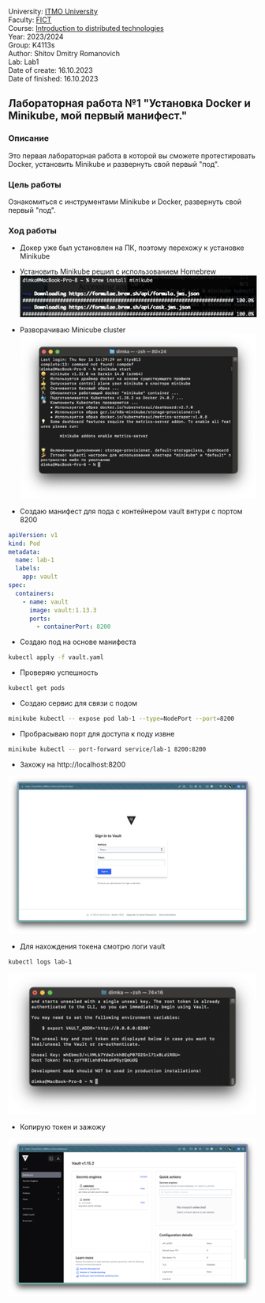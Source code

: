University: [ITMO University](https://itmo.ru/ru/)  
Faculty: [FICT](https://fict.itmo.ru)  
Course: [Introduction to distributed technologies](https://github.com/itmo-ict-faculty/introduction-to-distributed-technologies)  
Year: 2023/2024  
Group: K4113s  
Author: Shitov Dmitry Romanovich  
Lab: Lab1  
Date of create: 16.10.2023  
Date of finished: 16.10.2023

## Лабораторная работа №1 "Установка Docker и Minikube, мой первый манифест."

### Описание

Это первая лабораторная работа в которой вы сможете протестировать Docker, установить Minikube и развернуть свой первый "под".

### Цель работы

Ознакомиться с инструментами Minikube и Docker, развернуть свой первый "под".

### Ход работы

- Докер уже был установлен на ПК, поэтому перехожу к установке Minikube

- Установить Minikube решил с использованием Homebrew
  ![Иллюстрация к проекту](./img/minikube.png)

- Разворачиваю Minicube cluster
  ![Иллюстрация к проекту](./img/mk-start.png)

- Создаю манифест для пода с контейнером vault внтури с портом 8200

```yaml
apiVersion: v1
kind: Pod
metadata:
  name: lab-1
  labels:
    app: vault
spec:
  containers:
    - name: vault
      image: vault:1.13.3
      ports:
    	- containerPort: 8200
```

- Создаю под на основе манифеста

```bash
kubectl apply -f vault.yaml
```

- Проверяю успешность

```bash
kubectl get pods
```

- Создаю сервис для связи с подом

```bash
minikube kubectl -- expose pod lab-1 --type=NodePort --port=8200
```

- Пробрасываю порт для доступа к поду извне

```bash
minikube kubectl -- port-forward service/lab-1 8200:8200
```

- Захожу на http://localhost:8200

![Иллюстрация к проекту](./img/login-form.png)

- Для нахождения токена смотрю логи vault

```bash
kubectl logs lab-1
```

![Иллюстрация к проекту](./img/token.png)

- Копирую токен и зажожу

![Иллюстрация к проекту](./img/login-succes.png)
